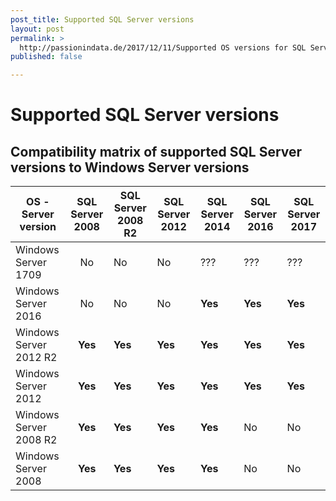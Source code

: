 ```yaml
---
post_title: Supported SQL Server versions
layout: post
permalink: >
  http://passionindata.de/2017/12/11/Supported OS versions for SQL Server
published: false

---
```

# Supported SQL Server versions

## Compatibility matrix of supported SQL Server versions to Windows Server versions

|OS - Server version    | SQL Server 2008   | SQL Server 2008 R2    | SQL Server 2012   | SQL Server 2014   | SQL Server 2016   | SQL Server 2017   |
| ---                   |:---:              | ---                   | ---               | ---               | ---               | ---               |
|Windows Server 1709    | No                | No                    | No                | ???               | ???               | ???               |
|Windows Server 2016    | No                | No                    | No                | **Yes**           | **Yes**           | **Yes**           |
|Windows Server 2012 R2 | **Yes**           | **Yes**               | **Yes**           | **Yes**           | **Yes**           | **Yes**           |
|Windows Server 2012    | **Yes**           | **Yes**               | **Yes**           | **Yes**           | **Yes**           | **Yes**           |
|Windows Server 2008 R2 | **Yes**           | **Yes**               | **Yes**           | **Yes**           | No                | No                |
|Windows Server 2008    | **Yes**           | **Yes**               | **Yes**           | **Yes**           | No                | No                |